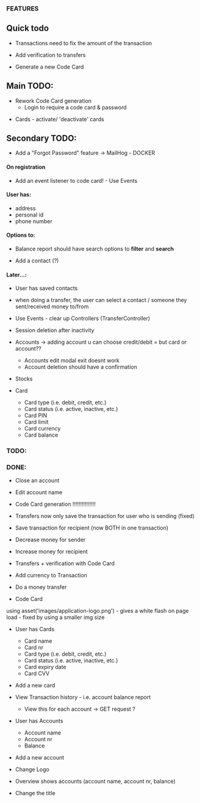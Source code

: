 ### FEATURES
## Quick todo
* Transactions need to fix the amount of the transaction


* Add verification to transfers

* Generate a new Code Card

## Main TODO:
* Rework Code Card generation
  * Login to require a code card & password



- Cards - activate/ 'deactivate' cards


## Secondary TODO:
* Add a "Forgot Password" feature -> MailHog - DOCKER


#### **On registration**
* Add an event listener to code card! - Use Events


#### User has:
* address
* personal id
* phone number


#### Options to:
  * Balance report should have search options to **filter** and **search**

* Add a contact (?)


#### Later...:
* User has saved contacts
* when doing a transfer, the user can select a contact / someone they sent/received money to/from

* Use Events - clear up Controllers (TransferController)

* Session deletion after inactivity
* Accounts -> adding account u can choose credit/debit = but card or account??

    * Accounts edit modal exit doesnt work
    * Account deletion should have a confirmation

[//]: # (* Currencies - show according symbol in transaction overview)


* Stocks


* Card
  * Card type (i.e. debit, credit, etc.)
  * Card status (i.e. active, inactive, etc.)
  * Card PIN
  * Card limit
  * Card currency
  * Card balance


### TODO:

[//]: # (  * Account type &#40;i.e. savings, checking, credit card, etc.&#41;)
[//]: # (  * Account status &#40;i.e. active, inactive, etc.&#41;)






### DONE:
* Close an account
* Edit account name

* Code Card generation !!!!!!!!!!!!!!!

* Transfers now only save the transaction for user who is sending (fixed)
* Save transaction for recipient (now BOTH in one transaction)
* Decrease money for sender
* Increase money for recipient

* Transfers + verification with Code Card
* Add currency to Transaction

* Do a money transfer

* Code Card

using asset('images/application-logo.png') - gives a white flash on page load - fixed by using a smaller img size

* User has Cards
  * Card name
  * Card nr
  * Card type (i.e. debit, credit, etc.)
  * Card status (i.e. active, inactive, etc.)
  * Card expiry date
  * Card CVV
* Add a new card

* View Transaction history - i.e. account balance report
    * View this for each account -> GET request ?

* User has Accounts
    * Account name
    * Account nr
    * Balance
* Add a new account

* Change Logo
* Overview shows accounts (account name, account nr, balance)
* Change the title
